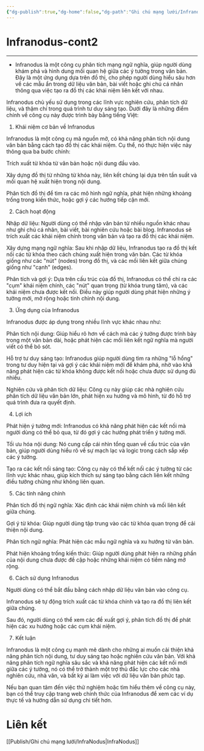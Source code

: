 ```yaml
---
{"dg-publish":true,"dg-home":false,"dg-path":"Ghi chú mạng lưới/Infranodus-cont2.md","permalink":"/ghi-chu-mang-luoi/infranodus-cont2/","dgPassFrontmatter":true,"noteIcon":"","created":"2025-01-01T22:46:56.935+07:00","updated":"2025-01-12T15:15:17.804+07:00"}
---
```


# Infranodus-cont2
---

- Infranodus là một công cụ phân tích mạng ngữ nghĩa, giúp người dùng khám phá và hình dung mối quan hệ giữa các ý tưởng trong văn bản. Đây là một ứng dụng dựa trên đồ thị, cho phép người dùng hiểu sâu hơn về các mẫu ẩn trong dữ liệu văn bản, bài viết hoặc ghi chú cá nhân thông qua việc tạo ra đồ thị các khái niệm liên kết với nhau.

Infranodus chủ yếu sử dụng trong các lĩnh vực nghiên cứu, phân tích dữ liệu, và thậm chí trong quá trình tư duy sáng tạo. Dưới đây là những điểm chính về công cụ này được trình bày bằng tiếng Việt:

1. Khái niệm cơ bản về Infranodus

Infranodus là một công cụ mã nguồn mở, có khả năng phân tích nội dung văn bản bằng cách tạo đồ thị các khái niệm. Cụ thể, nó thực hiện việc này thông qua ba bước chính:

Trích xuất từ khóa từ văn bản hoặc nội dung đầu vào.

Xây dựng đồ thị từ những từ khóa này, liên kết chúng lại dựa trên tần suất và mối quan hệ xuất hiện trong nội dung.

Phân tích đồ thị để tìm ra các mô hình ngữ nghĩa, phát hiện những khoảng trống trong kiến thức, hoặc gợi ý các hướng tiếp cận mới.


2. Cách hoạt động

Nhập dữ liệu: Người dùng có thể nhập văn bản từ nhiều nguồn khác nhau như ghi chú cá nhân, bài viết, bài nghiên cứu hoặc bài blog. Infranodus sẽ trích xuất các khái niệm chính trong văn bản và tạo ra đồ thị các khái niệm.

Xây dựng mạng ngữ nghĩa: Sau khi nhập dữ liệu, Infranodus tạo ra đồ thị kết nối các từ khóa theo cách chúng xuất hiện trong văn bản. Các từ khóa giống như các "nút" (nodes) trong đồ thị, và các mối liên kết giữa chúng giống như "cạnh" (edges).

Phân tích và gợi ý: Dựa trên cấu trúc của đồ thị, Infranodus có thể chỉ ra các "cụm" khái niệm chính, các "nút" quan trọng (từ khóa trung tâm), và các khái niệm chưa được kết nối. Điều này giúp người dùng phát hiện những ý tưởng mới, mở rộng hoặc tinh chỉnh nội dung.


3. Ứng dụng của Infranodus

Infranodus được áp dụng trong nhiều lĩnh vực khác nhau như:

Phân tích nội dung: Giúp hiểu rõ hơn về cách mà các ý tưởng được trình bày trong một văn bản dài, hoặc phát hiện các mối liên kết ngữ nghĩa mà người viết có thể bỏ sót.

Hỗ trợ tư duy sáng tạo: Infranodus giúp người dùng tìm ra những "lỗ hổng" trong tư duy hiện tại và gợi ý các khái niệm mới để khám phá, nhờ vào khả năng phát hiện các từ khóa không được kết nối hoặc chưa được sử dụng đủ nhiều.

Nghiên cứu và phân tích dữ liệu: Công cụ này giúp các nhà nghiên cứu phân tích dữ liệu văn bản lớn, phát hiện xu hướng và mô hình, từ đó hỗ trợ quá trình đưa ra quyết định.


4. Lợi ích

Phát hiện ý tưởng mới: Infranodus có khả năng phát hiện các kết nối mà người dùng có thể bỏ qua, từ đó gợi ý các hướng phát triển ý tưởng mới.

Tối ưu hóa nội dung: Nó cung cấp cái nhìn tổng quan về cấu trúc của văn bản, giúp người dùng hiểu rõ về sự mạch lạc và logic trong cách sắp xếp các ý tưởng.

Tạo ra các kết nối sáng tạo: Công cụ này có thể kết nối các ý tưởng từ các lĩnh vực khác nhau, giúp kích thích sự sáng tạo bằng cách liên kết những điều tưởng chừng như không liên quan.


5. Các tính năng chính

Phân tích đồ thị ngữ nghĩa: Xác định các khái niệm chính và mối liên kết giữa chúng.

Gợi ý từ khóa: Giúp người dùng tập trung vào các từ khóa quan trọng để cải thiện nội dung.

Phân tích ngữ nghĩa: Phát hiện các mẫu ngữ nghĩa và xu hướng từ văn bản.

Phát hiện khoảng trống kiến thức: Giúp người dùng phát hiện ra những phần của nội dung chưa được đề cập hoặc những khái niệm có tiềm năng mở rộng.


6. Cách sử dụng Infranodus

Người dùng có thể bắt đầu bằng cách nhập dữ liệu văn bản vào công cụ.

Infranodus sẽ tự động trích xuất các từ khóa chính và tạo ra đồ thị liên kết giữa chúng.

Sau đó, người dùng có thể xem các đề xuất gợi ý, phân tích đồ thị để phát hiện các xu hướng hoặc các cụm khái niệm.


7. Kết luận

Infranodus là một công cụ mạnh mẽ dành cho những ai muốn cải thiện khả năng phân tích nội dung, tư duy sáng tạo hoặc nghiên cứu văn bản. Với khả năng phân tích ngữ nghĩa sâu sắc và khả năng phát hiện các kết nối mới giữa các ý tưởng, nó có thể trở thành một trợ thủ đắc lực cho các nhà nghiên cứu, nhà văn, và bất kỳ ai làm việc với dữ liệu văn bản phức tạp.

Nếu bạn quan tâm đến việc thử nghiệm hoặc tìm hiểu thêm về công cụ này, bạn có thể truy cập trang web chính thức của Infranodus để xem các ví dụ thực tế và hướng dẫn sử dụng chi tiết hơn.

# Liên kết 
[[Publish/Ghi chú mạng lưới/InfraNodus\|InfraNodus]]
